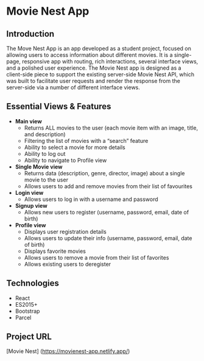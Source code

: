 # Movie Nest App

## Introduction

The Move Nest App is an app developed as a student project, focused on allowing users to access information about different movies. It is a single-page, responsive app with routing, rich interactions, several interface views, and a polished user experience. The Movie Nest app is designed as a client-side piece to support the existing server-side Movie Nest API, which was built to facilitate user requests and render the response from the server-side via a number of different interface views.

## Essential Views & Features

- **Main view**
  - Returns ALL movies to the user (each movie item with an image, title, and description)
  - Filtering the list of movies with a “search” feature
  - Ability to select a movie for more details
  - Ability to log out
  - Ability to navigate to Profile view
- **Single Movie view**
  - Returns data (description, genre, director, image) about a single movie to the user
  - Allows users to add and remove movies from their list of favourites
- **Login view**
  - Allows users to log in with a username and password
- **Signup view**
  - Allows new users to register (username, password, email, date of birth)
- **Profile view**
  - Displays user registration details
  - Allows users to update their info (username, password, email, date of birth)
  - Displays favorite movies
  - Allows users to remove a movie from their list of favorites
  - Allows existing users to deregister

## Technologies

- React
- ES2015+
- Bootstrap
- Parcel

## Project URL

[Movie Nest] (https://movienest-app.netlify.app/)
